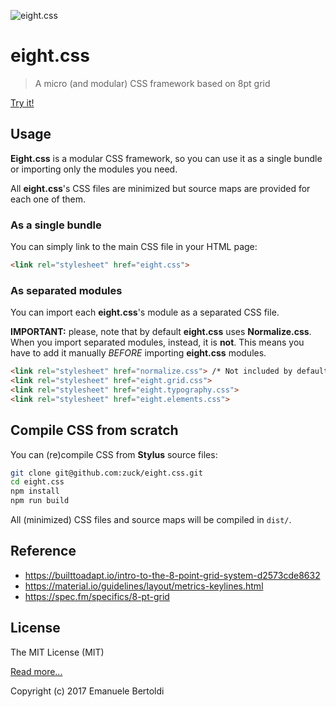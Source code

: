 ![eight.css](https://raw.githubusercontent.com/zuck/eight.css/master/docs/art/logo.png "eight.css")

# eight.css

> A micro (and modular) CSS framework based on 8pt grid

[Try it!](https://zuck.github.io/eight.css/)

## Usage

**Eight.css** is a modular CSS framework, so you can use it as a single bundle
or importing only the modules you need.

All **eight.css**'s CSS files are minimized but source maps are provided for each one
of them.

### As a single bundle

You can simply link to the main CSS file in your HTML page:

```html
<link rel="stylesheet" href="eight.css">
```

### As separated modules

You can import each **eight.css**'s module as a separated CSS file.

**IMPORTANT:** please, note that by default **eight.css** uses **Normalize.css**.
When you import separated modules, instead, it is **not**. This means you have
to add it manually *BEFORE* importing **eight.css** modules.

```html
<link rel="stylesheet" href="normalize.css"> /* Not included by default */
<link rel="stylesheet" href="eight.grid.css">
<link rel="stylesheet" href="eight.typography.css">
<link rel="stylesheet" href="eight.elements.css">
```

## Compile CSS from scratch

You can (re)compile CSS from **Stylus** source files:

```bash
git clone git@github.com:zuck/eight.css.git
cd eight.css
npm install
npm run build
```

All (minimized) CSS files and source maps will be compiled in `dist/`.

## Reference

* https://builttoadapt.io/intro-to-the-8-point-grid-system-d2573cde8632
* https://material.io/guidelines/layout/metrics-keylines.html
* https://spec.fm/specifics/8-pt-grid

## License

The MIT License (MIT)

[Read more...](./LICENSE)

Copyright (c) 2017 Emanuele Bertoldi
